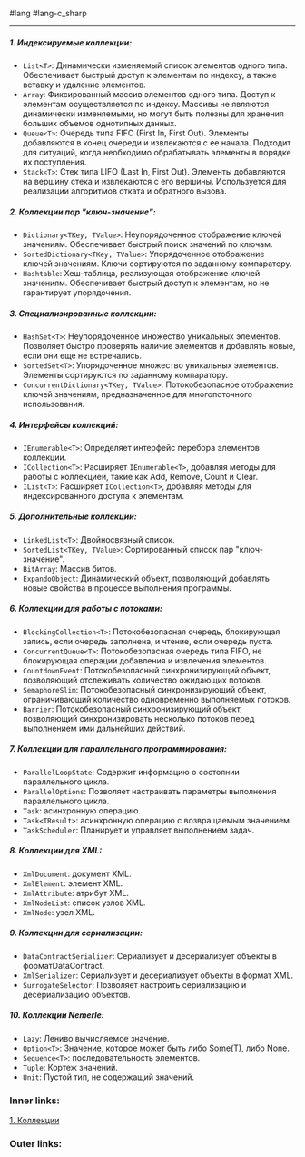 #lang #lang-c_sharp

---
##### 1. Индексируемые коллекции:
- `List<T>`: Динамически изменяемый список элементов одного типа. Обеспечивает быстрый доступ к элементам по индексу, а также вставку и удаление элементов.
- `Array`: Фиксированный массив элементов одного типа. Доступ к элементам осуществляется по индексу. Массивы не являются динамически изменяемыми, но могут быть полезны для хранения больших объемов однотипных данных.
- `Queue<T>`: Очередь типа FIFO (First In, First Out). Элементы добавляются в конец очереди и извлекаются с ее начала. Подходит для ситуаций, когда необходимо обрабатывать элементы в порядке их поступления.
- `Stack<T>`: Стек типа LIFO (Last In, First Out). Элементы добавляются на вершину стека и извлекаются с его вершины. Используется для реализации алгоритмов отката и обратного вызова.

##### 2. Коллекции пар "ключ-значение":
- `Dictionary<TKey, TValue>`: Неупорядоченное отображение ключей значениям. Обеспечивает быстрый поиск значений по ключам.
- `SortedDictionary<TKey, TValue>`: Упорядоченное отображение ключей значениям. Ключи сортируются по заданному компаратору.
- `Hashtable`: Хеш-таблица, реализующая отображение ключей значениям. Обеспечивает быстрый доступ к элементам, но не гарантирует упорядочения.

##### 3. Специализированные коллекции:
- `HashSet<T>`: Неупорядоченное множество уникальных элементов. Позволяет быстро проверять наличие элементов и добавлять новые, если они еще не встречались.
- `SortedSet<T>`: Упорядоченное множество уникальных элементов. Элементы сортируются по заданному компаратору.
- `ConcurrentDictionary<TKey, TValue>`: Потокобезопасное отображение ключей значениям, предназначенное для многопоточного использования.

##### 4. Интерфейсы коллекций:
- `IEnumerable<T>`: Определяет интерфейс перебора элементов коллекции.
- `ICollection<T>`: Расширяет `IEnumerable<T>`, добавляя методы для работы с коллекцией, такие как Add, Remove, Count и Clear.
- `IList<T>`: Расширяет `ICollection<T>`, добавляя методы для индексированного доступа к элементам.

##### 5. Дополнительные коллекции:
- `LinkedList<T>`: Двойносвязный список.
- `SortedList<TKey, TValue>`: Сортированный список пар "ключ-значение".
- `BitArray`: Массив битов.
- `ExpandoObject`: Динамический объект, позволяющий добавлять новые свойства в процессе выполнения программы.

##### 6. Коллекции для работы с потоками:
- `BlockingCollection<T>`: Потокобезопасная очередь, блокирующая запись, если очередь заполнена, и чтение, если очередь пуста.
- `ConcurrentQueue<T>`: Потокобезопасная очередь типа FIFO, не блокирующая операции добавления и извлечения элементов.
- `CountdownEvent`: Потокобезопасный синхронизирующий объект, позволяющий отслеживать количество ожидающих потоков.
- `SemaphoreSlim`: Потокобезопасный синхронизирующий объект, ограничивающий количество одновременно выполняемых потоков.
- `Barrier`: Потокобезопасный синхронизирующий объект, позволяющий синхронизировать несколько потоков перед выполнением ими дальнейших действий.

##### 7. Коллекции для параллельного программирования:
- `ParallelLoopState`: Содержит информацию о состоянии параллельного цикла.
- `ParallelOptions`: Позволяет настраивать параметры выполнения параллельного цикла.
- `Task`: асинхронную операцию.
- `Task<TResult>`: асинхронную операцию с возвращаемым значением.
- `TaskScheduler`: Планирует и управляет выполнением задач.

##### 8. Коллекции для XML:
- `XmlDocument`: документ XML.
- `XmlElement`: элемент XML.
- `XmlAttribute`: атрибут XML.
- `XmlNodeList`: список узлов XML.
- `XmlNode`: узел XML.

##### 9. Коллекции для сериализации:
- `DataContractSerializer`: Сериализует и десериализует объекты в форматDataContract.
- `XmlSerializer`: Сериализует и десериализует объекты в формат XML.
- `SurrogateSelector`: Позволяет настроить сериализацию и десериализацию объектов.

##### 10. Коллекции Nemerle:
- `Lazy`: Лениво вычисляемое значение.
- `Option<T>`: Значение, которое может быть либо Some(T), либо None.
- `Sequence<T>`: последовательность элементов.
- `Tuple`: Кортеж значений.
- `Unit`: Пустой тип, не содержащий значений.

### Inner links:
[1. Коллекции](1.%20Languages/C-sharp/0.%20Введение/3.%20Коллекции/1.%20Коллекции.md)


### Outer links:


